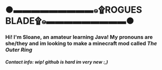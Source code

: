 # ●▬▬▬▬▬▬▬▬▬๑۩ROGUES BLADE۩๑▬▬▬▬▬▬▬▬▬●

### Hi! I'm Sloane, an amateur learning Java! My pronouns are she/they and im looking to make a minecraft mod called *The Outer Ring*

##### Contact info: wip! github is hard im very new :,)

<!---
ROGUES-BLADE/ROGUES-BLADE is a ✨ special ✨ repository because its `README.md` (this file) appears on your GitHub profile.
You can click the Preview link to take a look at your changes.
--->
